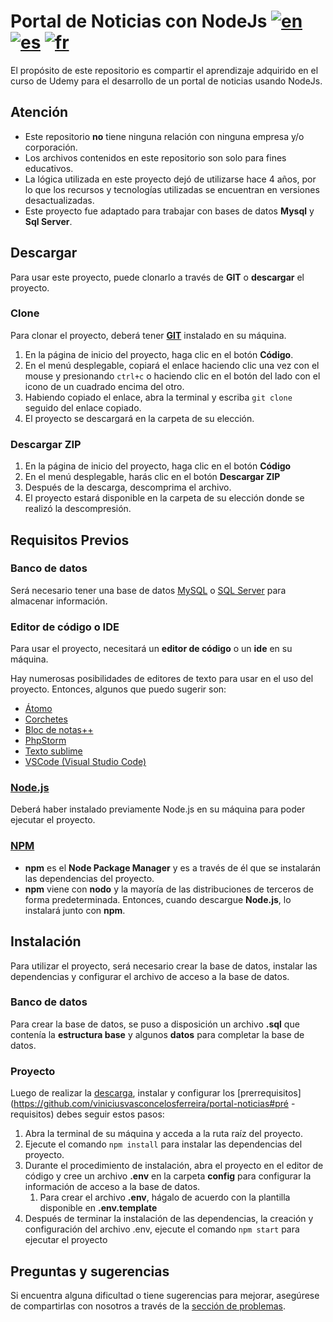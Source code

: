 # Portal de Noticias con NodeJs [![en](https://img.shields.io/badge/lang-en-red.svg)](https://github.com/viniciusvasconcelosferreira/portal-noticias/blob/master/README.en.md) [![es](https://img.shields.io/badge/lang-es-yellow.svg)](https://github.com/viniciusvasconcelosferreira/portal-noticias/blob/master/README.es.md) [![fr](https://img.shields.io/badge/lang-fr-blue.svg)](https://github.com/viniciusvasconcelosferreira/portal-noticias/blob/master/README.fr.md)

El propósito de este repositorio es compartir el aprendizaje adquirido en el curso de Udemy para el desarrollo de un portal de noticias usando NodeJs.

## Atención

- Este repositorio **no** tiene ninguna relación con ninguna empresa y/o corporación.
- Los archivos contenidos en este repositorio son solo para fines educativos.
- La lógica utilizada en este proyecto dejó de utilizarse hace 4 años, por lo que los recursos y tecnologías utilizadas se encuentran en versiones desactualizadas.
- Este proyecto fue adaptado para trabajar con bases de datos **Mysql** y **Sql Server**.

## Descargar

Para usar este proyecto, puede clonarlo a través de **GIT** o **descargar** el proyecto.

### Clone

Para clonar el proyecto, deberá tener **[GIT](https://git-scm.com/downloads)** instalado en su máquina.

1. En la página de inicio del proyecto, haga clic en el botón **Código**.
2. En el menú desplegable, copiará el enlace haciendo clic una vez con el mouse y presionando `ctrl+c` o haciendo clic en el botón del lado con el icono de un cuadrado encima del otro.
3. Habiendo copiado el enlace, abra la terminal y escriba `git clone` seguido del enlace copiado.
4. El proyecto se descargará en la carpeta de su elección.

### Descargar ZIP

1. En la página de inicio del proyecto, haga clic en el botón **Código**
2. En el menú desplegable, harás clic en el botón **Descargar ZIP**
3. Después de la descarga, descomprima el archivo.
4. El proyecto estará disponible en la carpeta de su elección donde se realizó la descompresión.

## Requisitos Previos

### Banco de datos

Será necesario tener una base de datos [MySQL](https://www.mysql.com/downloads/) o [SQL Server](https://www.microsoft.com/pt-br/sql-server/sql-server-downloads) para almacenar información.

### Editor de código o IDE

Para usar el proyecto, necesitará un **editor de código** o un **ide** en su máquina.

Hay numerosas posibilidades de editores de texto para usar en el uso del proyecto. Entonces, algunos que puedo sugerir son:
- [Átomo](https://atom.io/)
- [Corchetes](https://brackets.io/)
- [Bloc de notas++](https://notepad-plus-plus.org/downloads/)
- [PhpStorm](https://www.jetbrains.com/pt-br/phpstorm/download/)
- [Texto sublime](https://www.sublimetext.com/download)
- [VSCode (Visual Studio Code)](https://code.visualstudio.com/)

### [Node.js](https://nodejs.org/en/download/)

Deberá haber instalado previamente Node.js en su máquina para poder ejecutar el proyecto.

### [NPM](https://www.npmjs.com/package/npm)

- **npm** es el **Node Package Manager** y es a través de él que se instalarán las dependencias del proyecto.
- **npm** viene con **nodo** y la mayoría de las distribuciones de terceros de forma predeterminada. Entonces, cuando descargue **Node.js**, lo instalará junto con **npm**.

## Instalación

Para utilizar el proyecto, será necesario crear la base de datos, instalar las dependencias y configurar el archivo de acceso a la base de datos.

### Banco de datos

Para crear la base de datos, se puso a disposición un archivo **.sql** que contenía la **estructura base** y algunos **datos** para completar la base de datos.

### Proyecto

Luego de realizar la [descarga](https://github.com/viniciusvasconcelosferreira/portal-noticias#download), instalar y configurar los [prerrequisitos](https://github.com/viniciusvasconcelosferreira/portal-noticias#pré -requisitos) debes seguir estos pasos:
1. Abra la terminal de su máquina y acceda a la ruta raíz del proyecto.
2. Ejecute el comando `npm install` para instalar las dependencias del proyecto.
3. Durante el procedimiento de instalación, abra el proyecto en el editor de código y cree un archivo **.env** en la carpeta **config** para configurar la información de acceso a la base de datos.
    1. Para crear el archivo **.env**, hágalo de acuerdo con la plantilla disponible en **.env.template**
4. Después de terminar la instalación de las dependencias, la creación y configuración del archivo .env, ejecute el comando `npm start` para ejecutar el proyecto

## Preguntas y sugerencias

Si encuentra alguna dificultad o tiene sugerencias para mejorar, asegúrese de compartirlas con nosotros a través de la [sección de problemas](https://github.com/viniciusvasconcelosferreira/portal-noticias/issues).